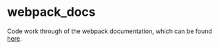 # webpack_docs
Code work through of the webpack documentation, which can be found [here](https://webpack.js.org/).
